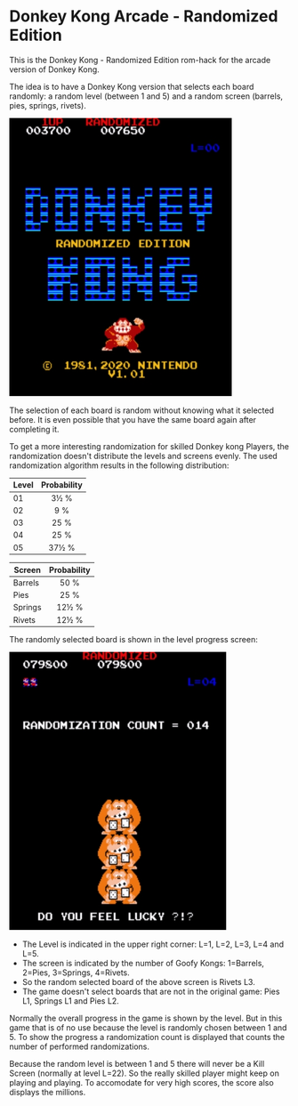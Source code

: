# Donkey Kong Arcade - Randomized Edition

This is the Donkey Kong - Randomized Edition rom-hack for the arcade version of Donkey Kong.

The idea is to have a Donkey Kong version that selects each board randomly: a random level (between 1 and 5) and a random screen (barrels, pies, springs, rivets). 

![DKRND Title Screen](https://github.com/PaulGoes/DonkeyKong-Randomized/blob/master/Title%20Screen.jpg?raw=true)

The selection of each board is random without knowing what it selected before. It is even possible that you have the same board again after completing it.

To get a more interesting randomization for skilled Donkey kong Players, the randomization doesn't distribute the levels and screens evenly. The used randomization algorithm results in the following distribution:

| Level   | Probability  |
| ------- |:------------:|
| 01      | 3½ %         |
| 02      |  9 %         |
| 03      | 25 %         |
| 04      | 25 %         |
| 05      | 37½ %        |

| Screen  | Probability  |
| ------- |:------------:|
| Barrels | 50 %         |
| Pies    | 25 %         |
| Springs | 12½ %        |
| Rivets  | 12½ %        |

The randomly selected board is shown in the level progress screen:

![DKC Level Progress Screen](https://github.com/PaulGoes/DonkeyKong-Randomized/blob/master/Do%20You%20Feel%20Lucky.jpg?raw=true)

- The Level is indicated in the upper right corner: L=1, L=2, L=3, L=4 and L=5.
- The screen is indicated by the number of Goofy Kongs: 1=Barrels, 2=Pies, 3=Springs, 4=Rivets.
- So the random selected board of the above screen is Rivets L3.
- The game doesn't select boards that are not in the original game: Pies L1, Springs L1 and Pies L2.

Normally the overall progress in the game is shown by the level. But in this game that is of no use because the level is randomly chosen between 1 and 5. To show the progress a randomization count is displayed that counts the number of performed randomizations.

Because the random level is between 1 and 5 there will never be a Kill Screen (normally at level L=22). So the really skilled player might keep on playing and playing. To accomodate for very high scores, the score also displays the millions.
